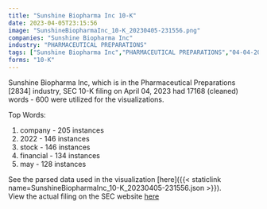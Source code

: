 ```yaml
---
title: "Sunshine Biopharma Inc 10-K"
date: 2023-04-05T23:15:56
image: "SunshineBiopharmaInc_10-K_20230405-231556.png"
companies: "Sunshine Biopharma Inc"
industry: "PHARMACEUTICAL PREPARATIONS"
tags: ["Sunshine Biopharma Inc","PHARMACEUTICAL PREPARATIONS","04-04-2023","10-K"]
forms: "10-K"
---
```

Sunshine Biopharma Inc, which is in the Pharmaceutical Preparations [2834] industry, SEC 10-K filing on April 04, 2023 had 17168 (cleaned) words - 600 were utilized for the visualizations.

Top Words:
1. company - 205 instances
2. 2022 - 146 instances
3. stock - 146 instances
4. financial - 134 instances
5. may - 128 instances


See the parsed data used in the visualization [here]({{< staticlink name=SunshineBiopharmaInc_10-K_20230405-231556.json >}}).  
View the actual filing on the SEC website [here](https://www.sec.gov/Archives/edgar/data/1402328/0001683168-23-002128.txt)